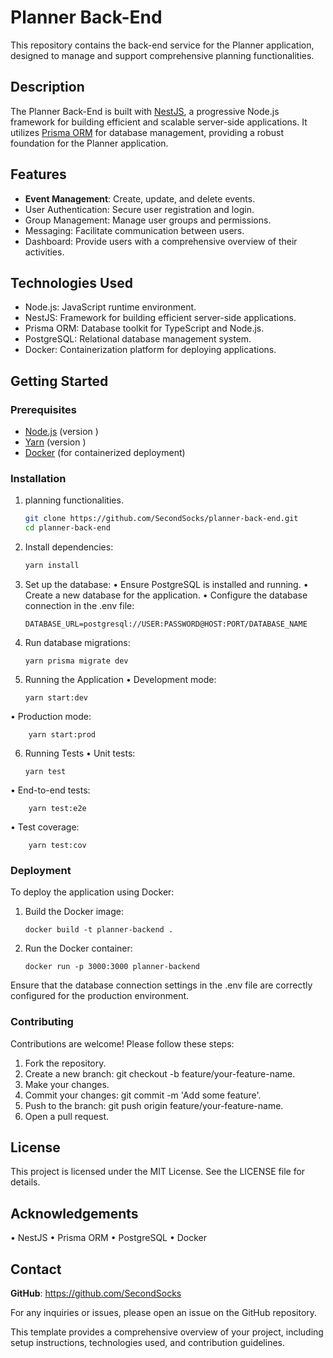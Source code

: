 # Planner Back-End

This repository contains the back-end service for the Planner application, designed to manage and support comprehensive planning functionalities.

## Description

The Planner Back-End is built with [NestJS](https://nestjs.com/), a progressive Node.js framework for building efficient and scalable server-side applications. It utilizes [Prisma ORM](https://www.prisma.io/) for database management, providing a robust foundation for the Planner application.

## Features

- **Event Management**: Create, update, and delete events.
- User Authentication: Secure user registration and login.
- Group Management: Manage user groups and permissions.
- Messaging: Facilitate communication between users.
- Dashboard: Provide users with a comprehensive overview of their activities.

## Technologies Used

- Node.js: JavaScript runtime environment.
- NestJS: Framework for building efficient server-side applications.
- Prisma ORM: Database toolkit for TypeScript and Node.js.
- PostgreSQL: Relational database management system.
- Docker: Containerization platform for deploying applications.

## Getting Started

### Prerequisites

- [Node.js](https://nodejs.org/) (version <!-- TODO: Specify version -->)
- [Yarn](https://yarnpkg.com/) (version <!-- TODO: Specify version -->)
- [Docker](https://www.docker.com/) (for containerized deployment)

### Installation

1.  planning functionalities.

    ```bash
    git clone https://github.com/SecondSocks/planner-back-end.git
    cd planner-back-end
    ```

2.  Install dependencies:

    ```bash
    yarn install
    ```

3.  Set up the database:
    • Ensure PostgreSQL is installed and running.
    • Create a new database for the application.
    • Configure the database connection in the .env file:

        DATABASE_URL=postgresql://USER:PASSWORD@HOST:PORT/DATABASE_NAME        

4.  Run database migrations:

        yarn prisma migrate dev

5.  Running the Application
    • Development mode:

        yarn start:dev

   • Production mode:

        yarn start:prod

6.  Running Tests
    • Unit tests:

        yarn test

   • End-to-end tests:

        yarn test:e2e

   • Test coverage:
   
        yarn test:cov


### Deployment

To deploy the application using Docker:

1.  Build the Docker image:

        docker build -t planner-backend .

2.  Run the Docker container:

        docker run -p 3000:3000 planner-backend

Ensure that the database connection settings in the .env file are correctly configured for the production environment.

### Contributing

Contributions are welcome! Please follow these steps:

1.  Fork the repository.
2.  Create a new branch: git checkout -b feature/your-feature-name.
3.  Make your changes.
4.  Commit your changes: git commit -m 'Add some feature'.
5.  Push to the branch: git push origin feature/your-feature-name.
6.  Open a pull request.

## License

This project is licensed under the MIT License. See the LICENSE file for details.

## Acknowledgements

• NestJS
• Prisma ORM
• PostgreSQL
• Docker

## Contact

**GitHub**: https://github.com/SecondSocks

For any inquiries or issues, please open an issue on the GitHub repository.

This template provides a comprehensive overview of your project, including setup instructions, technologies used, and contribution guidelines.
